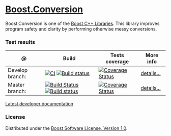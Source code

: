 # [Boost.Conversion](http://boost.org/libs/conversion)
Boost.Conversion is one of the [Boost C++ Libraries](http://github.com/boostorg). This library improves program safety and clarity by performing otherwise messy conversions. 

### Test results

@               | Build         | Tests coverage | More info
----------------|-------------- | -------------- |-----------
Develop branch: | [![CI](https://github.com/boostorg/conversion/actions/workflows/ci.yml/badge.svg?branch=develop)](https://github.com/boostorg/conversion/actions/workflows/ci.yml) [![Build status](https://ci.appveyor.com/api/projects/status/yep84179w535pppg/branch/develop?svg=true)](https://ci.appveyor.com/project/apolukhin/conversion/branch/develop) | [![Coverage Status](https://coveralls.io/repos/apolukhin/conversion/badge.png?branch=develop)](https://coveralls.io/r/apolukhin/conversion?branch=develop) | [details...](http://www.boost.org/development/tests/develop/developer/conversion.html)
Master branch:  | [![Build Status](https://travis-ci.org/apolukhin/conversion.svg?branch=master)](https://travis-ci.org/apolukhin/conversion) [![Build status](https://ci.appveyor.com/api/projects/status/yep84179w535pppg/branch/master?svg=true)](https://ci.appveyor.com/project/apolukhin/conversion/branch/master) | [![Coverage Status](https://coveralls.io/repos/apolukhin/conversion/badge.png?branch=master)](https://coveralls.io/r/apolukhin/conversion?branch=master) | [details...](http://www.boost.org/development/tests/master/developer/conversion.html)

[Latest developer documentation](https://www.boost.org/doc/libs/develop/doc/html/conversion.html)

### License

Distributed under the [Boost Software License, Version 1.0](http://boost.org/LICENSE_1_0.txt).
